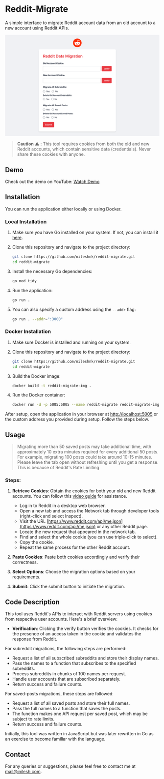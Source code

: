 # Reddit-Migrate

A simple interface to migrate Reddit account data from an old account to a new account using Reddit APIs.

![Home](./assets/app_home.png)

> **Caution** :warning: : This tool requires cookies from both the old and new Reddit accounts, which contain sensitive data (credentials). Never share these cookies with anyone.

## Demo

Check out the demo on YouTube: [Watch Demo](https://youtu.be/cpwPjjkW2O4)

## Installation

You can run the application either locally or using Docker.

### Local Installation

1. Make sure you have Go installed on your system. If not, you can install it [here](https://go.dev/dl/).

2. Clone this repository and navigate to the project directory:

   ```bash
   git clone https://github.com/nileshnk/reddit-migrate.git
   cd reddit-migrate
   ```

3. Install the necessary Go dependencies:

   ```bash
   go mod tidy
   ```

4. Run the application:

   ```bash
   go run .
   ```

5. You can also specify a custom address using the `--addr` flag:

   ```bash
   go run . --addr=":3000"
   ```

### Docker Installation

1. Make sure Docker is installed and running on your system.

2. Clone this repository and navigate to the project directory:

   ```bash
   git clone https://github.com/nileshnk/reddit-migrate.git
   cd reddit-migrate
   ```

3. Build the Docker image:

   ```bash
   docker build -t reddit-migrate-img .
   ```

4. Run the Docker container:

   ```bash
   docker run -d -p 5005:5005 --name reddit-migrate reddit-migrate-img
   ```

After setup, open the application in your browser at [http://localhost:5005](http://localhost:5005) or the custom address you provided during setup. Follow the steps below.

## Usage

> Migrating more than 50 saved posts may take additional time, with approximately 10 extra minutes required for every additional 50 posts. For example, migrating 100 posts could take around 10-15 minutes. Please leave the tab open without refreshing until you get a response. This is because of Reddit's Rate Limiting

### Steps:

1. **Retrieve Cookies**: Obtain the cookies for both your old and new Reddit accounts. You can follow this [video guide](./assets/cookie-retrieval.gif) for assistance.

   - Log in to Reddit in a desktop web browser.
   - Open a new tab and access the Network tab through developer tools (right-click and select Inspect).
   - Visit the URL [https://www.reddit.com/api/me.json](https://www.reddit.com/api/me.json) or any other Reddit page.
   - Locate the new request that appeared in the network tab.
   - Find and select the whole cookie (you can use triple-click to select).
   - Copy the cookie.
   - Repeat the same process for the other Reddit account.

2. **Paste Cookies**: Paste both cookies accordingly and verify their correctness.

3. **Select Options**: Choose the migration options based on your requirements.

4. **Submit**: Click the submit button to initiate the migration.

## Code Description

This tool uses Reddit's APIs to interact with Reddit servers using cookies from respective user accounts. Here's a brief overview:

- **Verification**: Clicking the verify button verifies the cookies. It checks for the presence of an access token in the cookie and validates the response from Reddit.

For subreddit migrations, the following steps are performed:

- Request a list of all subscribed subreddits and store their display names.
- Pass the names to a function that subscribes to the specified subreddits.
- Process subreddits in chunks of 100 names per request.
- Handle user accounts that are subscribed separately.
- Return success and failure counts.

For saved-posts migrations, these steps are followed:

- Request a list of all saved posts and store their full names.
- Pass the full names to a function that saves the posts.
- The function makes one API request per saved post, which may be subject to rate limits.
- Return success and failure counts.

Initially, this tool was written in JavaScript but was later rewritten in Go as an exercise to become familiar with the language.

## Contact

For any queries or suggestions, please feel free to contact me at [mail@inilesh.com](mailto:mail@inilesh.com).

